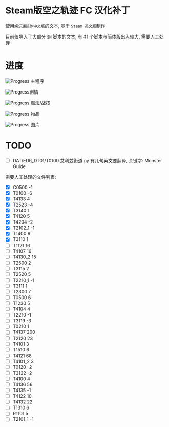 # Steam版空之轨迹 FC 汉化补丁

使用`娱乐通简体中文版`的文本, 基于 `Steam 英文版`制作

目前仅导入了大部分 `SN` 脚本的文本, 有 41 个脚本与简体版出入较大, 需要人工处理

# 进度

![Progress](http://progressed.io/bar/99) 主程序

![Progress](http://progressed.io/bar/94)剧情

![Progress](http://progressed.io/bar/0) 魔法/战技

![Progress](http://progressed.io/bar/0) 物品

![Progress](http://progressed.io/bar/0) 图片

# TODO

- [ ]  DAT/ED6_DT01/T0100.艾利兹街道.py 有几句英文要翻译, 关键字: Monster Guide

需要人工处理的文件列表:

- [x] C0500      -1
- [x] T0100      -6
- [x] T4133      4
- [x] T2523      -4
- [x] T3140      1
- [x] T4120      5
- [x] T4204      -2
- [x] T2102_1    -1
- [x] T1400      9
- [x] T3110      1
- [ ] T1121      16
- [ ] T4107      16
- [ ] T4130_2    15
- [ ] T2500      2
- [ ] T3115      2
- [ ] T2520      5
- [ ] T2210_1    -1
- [ ] T3111      1
- [ ] T2300      7
- [ ] T0500      6
- [ ] T1230      5
- [ ] T4104      4
- [ ] T2210      -1
- [ ] T3119      -3
- [ ] T0210      1
- [ ] T4137      200
- [ ] T2120      23
- [ ] T4101      3
- [ ] T1510      6
- [ ] T4121      68
- [ ] T4101_2    3
- [ ] T0120      -2
- [ ] T3132      -2
- [ ] T4100      4
- [ ] T4136      56
- [ ] T4135      -1
- [ ] T4122      10
- [ ] T4132      22
- [ ] T1310      6
- [ ] R1101      5
- [ ] T2101_1    -1
